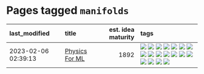 # Pages tagged `manifolds`

|last_modified|title|est. idea maturity|tags
|:---|:---|---:|:---|
|2023-02-06 02:39:13|[Physics For ML](../physics_for_ml.md)|1892|[![](https://img.shields.io/badge/tag-brownianmotion-4d5a4)](../tags/brownianmotion.md) [![](https://img.shields.io/badge/tag-curriculum-e168be)](../tags/curriculum.md) [![](https://img.shields.io/badge/tag-curvature-96f12e)](../tags/curvature.md) [![](https://img.shields.io/badge/tag-education-5e378d)](../tags/education.md) [![](https://img.shields.io/badge/tag-eigenvectors-394ee4)](../tags/eigenvectors.md) [![](https://img.shields.io/badge/tag-gaugetheory-cc5ed7)](../tags/gaugetheory.md) [![](https://img.shields.io/badge/tag-grouptheory-dd597e)](../tags/grouptheory.md) [![](https://img.shields.io/badge/tag-machinelearning-c6963e)](../tags/machinelearning.md) [![](https://img.shields.io/badge/tag-manifolds-e8ae48)](../tags/manifolds.md) [![](https://img.shields.io/badge/tag-ode-b5ec2c)](../tags/ode.md) [![](https://img.shields.io/badge/tag-optimization-53417a)](../tags/optimization.md) [![](https://img.shields.io/badge/tag-pde-f76896)](../tags/pde.md) [![](https://img.shields.io/badge/tag-physics-0e5ec)](../tags/physics.md) [![](https://img.shields.io/badge/tag-probabilityfields-36f98)](../tags/probabilityfields.md) [![](https://img.shields.io/badge/tag-quantummechanics-3a9a4f)](../tags/quantummechanics.md) [![](https://img.shields.io/badge/tag-relativity-d9f12f)](../tags/relativity.md) [![](https://img.shields.io/badge/tag-tensorcalculus-fe76cf)](../tags/tensorcalculus.md) [![](https://img.shields.io/badge/tag-textbook-8fb3d)](../tags/textbook.md)|